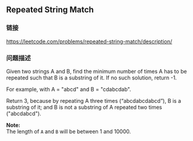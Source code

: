## Repeated String Match  
### 链接  
https://leetcode.com/problems/repeated-string-match/description/  
### 问题描述
Given two strings A and B, find the minimum number of times A has to be repeated such that B is a substring of it. If no such solution, return -1.

For example, with A = &quot;abcd&quot; and B = &quot;cdabcdab&quot;.

Return 3, because by repeating A three times (&ldquo;abcdabcdabcd&rdquo;), B is a substring of it; and B is not a substring of A repeated two times (&quot;abcdabcd&quot;).

**Note:**<br />
The length of `A` and `B` will be between 1 and 10000.
